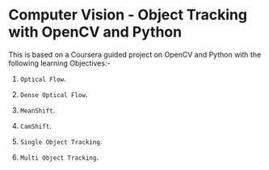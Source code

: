 # Computer Vision - Object Tracking with OpenCV and Python

This is based on a Coursera guided project on OpenCV and Python with the following learning Objectives:-

1. `Optical Flow`.

2. `Dense Optical Flow`.

3. `MeanShift`.

4. `CamShift`.

5. `Single Object Tracking`.

6. `Multi Object Tracking`.
